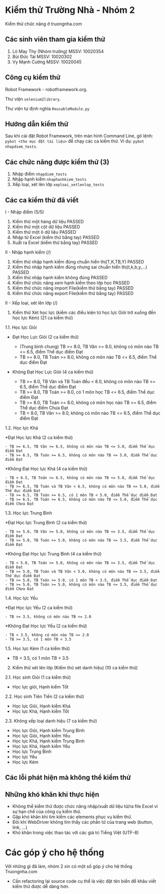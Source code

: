 Kiểm thử Trường Nhà - Nhóm 2
============
Kiểm thử chức năng ở truongnha.com

## Các sinh viên tham gia kiểm thử ##

1. Lò May Thy (Nhóm trưởng)   MSSV: 10020354
2. Bùi Đức Tài                MSSV: 10020302
3. Vy Mạnh Cường              MSSV: 10020045

## Công cụ kiểm thử ##
Robot Framework - robotframework.org.

Thư viện ```selenium2library```.

Thư viện tự định nghĩa ```ReusableModule.py```

## Hướng dẫn kiểm thử ##
Sau khi cài đặt Robot Framework, trên màn hình Command Line, gõ lệnh: ``` pybot <thư mục đặt tài liệu> ``` để chạy các ca kiểm thử. Ví dụ: ``` pybot nhapdiem_tests ```.

## Các chức năng được kiểm thử (3) ##
1. Nhập điểm ``` nhapdiem_tests ```
2. Nhập hạnh kiểm ``` nhaphanhkiem_tests ```
3. Xếp loại, xét lên lớp ``` xeploai_xetlenlop_tests ```

## Các ca kiểm thử đã viết ##
I - Nhập điểm (5/5)

1. Kiểm thử một hàng dữ liệu PASSED
2. Kiểm thử một cột dữ liệu PASSED
3. Kiểm thử một ô dữ liệu PASSED
4. Nhập từ Excel (kiểm thử bằng tay) PASSED
5. Xuất ra Excel (kiểm thử bằng tay) PASSED

II - Nhập hạnh kiểm (/)

1. Kiểm thử nhập hạnh kiểm đúng chuẩn hiển thị(T,K,TB,Y)              PASSED
2. Kiểm thử nhập hạnh kiểm đúng nhưng sai chuẩn hiển thị(t,k,b,y,...) PASSED
3. Kiểm thử nhập hạnh kiểm không đúng       PASSED
4. Kiểm thử chức năng xem hạnh kiểm theo lớp học PASSED
5. Kiểm thử chức năng import File(kiểm thử bằng tay)  PASSED
6. Kiểm thử chức năng export File(kiểm thử bằng tay)  PASSED

II - Xếp loại, xét lên lớp (/)

1. Kiểm thử Xét học lực (kiểm các điều kiện từ học lực Giỏi trở xuống đến học lực Kém) (21 ca kiểm thử)

1.1. Học lực Giỏi

* Đạt Học Lực Giỏi (2 ca kiểm thử)

    - (Trung bình chung) TB >= 8.0, TB Văn >= 8.0, không có môn nào TB <= 6.5, điểm Thể dục điểm Đạt
    - TB >= 8.0, TB Toán >= 8.0, không có môn nào TB <= 6.5, điểm Thể dục điểm Đạt
    
* Không Đạt Học Lực Giỏi (4 ca kiểm thử)
 
    - TB >= 8.0, TB Văn và TB Toán đều < 8.0, không có môn nào TB <= 6.5, điểm Thể dục điểm Đạt
    - TB >= 8.0, TB Toán >= 8.0, có 1 môn học TB <= 6.5, điểm Thể dục điểm Đạt
    - TB >= 8.0, TB Toán >= 8.0, không có môn học nào TB <= 6.5, điểm Thể dục điểm Chưa Đạt
    - TB < 8.0, TB Văn >= 8.0, không có môn nào TB <= 6.5, điểm Thể dục điểm Đạt
    
1.2. Học lực Khá

*Đạt Học lực Khá (2 ca kiểm thử)

    - TB >= 6.5, TB Văn >= 6.5, không có môn nào TB <= 5.0, điểm Thể dục điểm Đạt
    - TB >= 6.5, TB Toán >= 6.5, không có môn nào TB <= 5.0, điểm Thể dục điểm Đạt

*Không Đạt Học lực Khá (4 ca kiểm thử)

    - TB < 6.5, TB Toán >= 6.5, không có môn nào TB <= 5.0, điểm Thể dục điểm Đạt
    - TB >= 6.5, TB Toán và TB Văn < 6.5, không có môn nào TB <= 5.0, điểm Thể dục điểm Đạt
    - TB >= 6.5, TB Toán >= 6.5, có 1 môn TB < 5.0, điểm Thể dục điểm Đạt
    - TB >= 6.5, TB Toán >= 6.5, không có môn nào TB <= 5.0, điểm Thể dục điểm Chưa Đạt

1.3. Học lực Trung Bình

*Đạt Học lực Trung Bình (2 ca kiểm thử)

    - TB >= 5.0, TB Văn >= 5.0, không có môn nào TB <= 3.5, điểm Thể dục điểm Đạt
    - TB >= 5.0, TB Toán >= 5.0, không có môn nào TB <= 3.5, điểm Thể dục điểm Đạt

*Không Đạt Học lực Trung Bình (4 ca kiểm thử)

    - TB < 5.0, TB Toán >= 5.0, không có môn nào TB <= 3.5, điểm Thể dục điểm Đạt
    - TB >= 5.0, TB Toán và TB Văn < 5.0, không có môn nào TB <= 3.5, điểm Thể dục điểm Đạt
    - TB >= 5.0, TB Toán >= 5.0, có 1 môn TB < 3.5, điểm Thể dục điểm Đạt
    - TB >= 5.0, TB Toán >= 5.0, không có môn nào TB <= 3.5, điểm Thể dục điểm Chưa Đạt

1.4. Học lực Yếu

*Đạt Học lực Yếu (2 ca kiểm thử)

    - TB >= 3.5, không có môn nào TB <= 2.0

*Không Đạt Học lực Yếu (2 ca kiểm thử)

    - TB < 3.5, không có môn nào TB <= 2.0
    - TB >= 3.5, có 1 môn TB < 3.5

1.5. Học lực Kém (1 ca kiểm thử)

- TB < 3.5, có 1 môn TB < 3.5

2. Kiểm thử xét lên lớp (Kiểm thử xét danh hiệu) (10 ca kiểm thử)

2.1. Học sinh Giỏi (1 ca kiểm thử)

- Học lực giỏi, Hạnh kiểm Tốt

2.2. Học sinh Tiên Tiến (2 ca kiểm thử)

- Học lực Giỏi, Hạnh kiểm Khá
- Học lực Khá, Hạnh kiểm Tốt

2.3. Không xếp loại danh hiệu (7 ca kiểm thử)

- Học lực Giỏi, Hạnh kiểm Trung Bình
- Học lực Giỏi, Hạnh kiểm Yếu
- Học lực Khá, Hạnh kiểm Trung Bình
- Học lực Khá, Hạnh kiểm Yếu
- Học lực Trung Bình
- Học lực Yếu
- Học lực Kém
    
## Các lỗi phát hiện mà không thể kiểm thử ##

## Những khó khăn khi thực hiện ##
- Không thể kiểm thử được chức năng nhập/xuất dữ liệu từ/ra file Excel vì sự hạn chế của công cụ kiểm thử.
- Gặp khó khăn khi tìm kiếm các elements phục vụ kiểm thử.
- Đôi khi WebDriver không tìm thấy các phần tử của trang web (button, link, ...)
- Khó khăn trong việc thao tác với các giá trị Tiếng Việt (UTF-8)

# Các góp ý cho hệ thống ##
Với những gì đã làm, nhóm 2 xin có một số góp ý cho hệ thống Truongnha.com
- Cần refactoring lại source code cụ thể là việc đặt tên biến để khâu viết kiểm thử được dễ dàng hơn.
